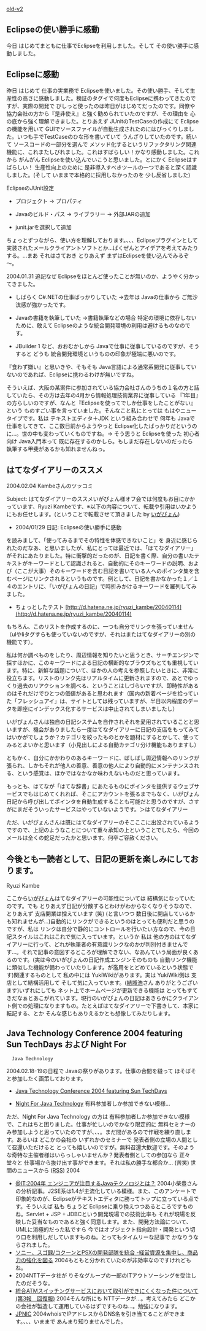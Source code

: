 [old-v2](ig040129-orig.html)

## Eclipseの使い勝手に感動

今日 はじめてまともに仕事でEclipseを利用しました。そして その使い勝手に感動しました。

## Eclipseに感動

昨日 はじめて 仕事の実業務で Eclipseを使いました。その使い勝手、そして生産性の高さに感動しました。検証のタグイで何度もEclipseに携わってきたのですが、実際の開発で びしっと使ったのは昨日がはじめてだったのです。同僚や協力会社の方から『是非使え』と強く勧められていたのですが、その理由を 心の底から強く理解できました。とりあえず JUnitのTestCaseの作成にて Eclipseの機能を用いて GUIでソースファイルが自動生成されたのにはびっくりしました。いつも手でTestCaseのひな形を書いていて うんざりしていたのです。続いて ソースコードの一部分を選んで メソッド化するというリファクタリング関連機能に、これまたしびれました。これはすばらしい！かなり感動しました。これから がんがん Eclipseを使い込んでいこうと思いました。とにかく
Eclipseはすばらしい！ 生産性向上のために 是非導入すべきツールの一つであると深く認識しました。(そして いままで本格的に採用しなかったのを 少し反省しました)

EclipseのJUnit設定

* プロジェクト → プロパティ
  
* Javaのビルド・パス → ライブラリー → 外部JARの追加
  
* junit.jarを選択して追加

ちょっとずつながら、使い方を理解しております。、、、Eclipseプラグインとして実装されたメールクライアントソフトとか…ばくぜんとアイデアを考えてみたりする。…まあ それはさておき とりあえず まずはEclipseを使い込んでみるぞ～。

2004.01.31 追記なぜ Eclipseをほとんど使ったことが無いのか、ようやく分かってきました。

* しばらく C#.NETの仕事ばっかりしていた
  →去年は Javaの仕事から ご無沙汰感が強かったです。
  
* Javaの書籍を執筆していた
  →書籍執筆などの場合 特定の環境に依存しないために、敢えて Eclipseのような統合開発環境の利用は避けるものなのです。
  
* JBuilder 1 など、おおむかしから Javaで仕事に従事しているのですが、そうすると
  どうも 統合開発環境というものの印象が極端に悪いのです。

『食わず嫌い』と思いきや、そもそも Java言語による通常系開発に従事していないのであれば、Eclipseに携わるわけが無いですね。

そういえば、大阪の某案件に参加されている協力会社さんのうちの１名の方と話していたら、その方は去年の4月から情報処理技術業界に従事している 『1年目』の方らしいのですが、なんと『Eclipseを使ってでしか仕事をしたことがない』という ものすごい事を言っていました。そんなこと私にとっては もはやニュータイプです。私は テキストエディタ＋JDK という組み合わせで 何年も Javaで仕事をしてきて、ここ数日前からようやっと Eclipse化したばっかりだというのに…。世の中も変わっていくものですね。→ そう思うと Eclipseを使った 初心者向け Java入門本って 既に存在するのかしら。もしまだ存在しないのだったら 執筆する甲斐があるかも知れませんねっ。

## はてなダイアリーのススメ

2004.02.04 Kambeさんのツッコミ

Subject: はてなダイアリーのススメいがぴょん様オフ会では何度もお目にかかっています、Ryuzi Kambeです、※以下の内容について、転載や引用はいかようにもお任せします。(ということで転載させて頂きました
by [いがぴょん](http://www.igapyon.jp/igapyon/diary/memo/memoigapyon.html))

* 2004/01/29 日記: Eclipseの使い勝手に感動

を読みまして、「使ってみるまでその特性を体感できないこと」を 身近に感じられたのだなあ、と思いましたが、私にとっては最近では、「はてなダイアリー」がそれにあたりました。特に衝撃的だったのが、日記を書く際、自分の書いたテキストがキーワードとして認識されると、自動的にそのキーワードの説明、および（ここが大事）そのキーワードを含む日記を書いている人へのポインタ集を含むページにリンクされるというものです。例として、日記を書かなかった１／１４のエントリに、「いがぴょんの日記」で時折みかけるキーワードを羅列してみました。

* ちょっとしたテスト
  [http://d.hatena.ne.jp/ryuzi_kambe/20040114](http://d.hatena.ne.jp/ryuzi_kambe/20040114)

もちろん、このリストを作成するのに、一つも自分でリンクを張っていません（ulやliタグすらも使っていないのですが、それはまたはてなダイアリーの別の機能です）。

私は何か調べものをしたり、周辺情報を知りたいと思うとき、サーチエンジンで探すほかに、このキーワードによる日記の横断的なブラウズもとても重視しています。特に、新鮮な話題について、ほかの人の考えを参照したいときに、非常に役立ちます。リストのリンク先はリアルタイムに更新されますので、あとでゆっくり過去のリアクションを調べる、ということはしづらいですが、即時性があるのはそれだけでひとつの価値があると思われます（国内の新着ページを拾っていた「フレッシュアイ」は、サイトとしては残っていますが、半日以内程度のデータを即座にインデックス化するサービスは中止されてしまいましたし）

いがぴょんさんは独自の日記システムを自作されそれを愛用されていることと思いますが、機会がありましたら一度はてなダイアリーに日記の支店をもってみてはいかがでしょうか？カテゴリを絞ったものとかを題材にするとかして、使ってみるとよいかと思います（小見出しによる自動カテゴリ分け機能もありますし）

ともかく、自分にかかわりのあるキーワードに、ばしばし周辺情報へのリンクが張られ、しかもそれが他人の善意、善意の他人により自動的にメンテナンスされる、という感覚は、ほかではなかなか味わえないものだと思っています。

もっとも、はてなが「はてな辞書」にあたるものにポインタを提供するウェブサービスでもはじめてくれれば、そこにアカウントを張るまでもなく、いがぴょん日記から呼び出してポインタを自動生成することも可能だと思うのですが、さすがにまだそういったサービスはやっていないようです。＞はてなダイアリー

ただ、いがぴょんさんは既にはてなダイアリーのそこここに出没されているようですので、上記のようなことについて重々承知の上ということでしたら、今回のメールは全くの蛇足だったかと思います。何卒ご容赦ください。

今後とも一読者として、日記の更新を楽しみにしております。
-- 
Ryuzi Kambe

ここから[いがぴょん](http://www.igapyon.jp/igapyon/diary/memo/memoigapyon.html)はてなダイアリーの可能性については 結構気になっていたのです。でも とりあえず日記が分散するとわけがわからなくなりそうなので、とりあえず 支店開業は控えています (笑)
(と言いつつ 数日後に開店しているかも知れませんが…)自動的にリンクができるというのはとっても便利だと思うのですが、私は リンクは自分で静的にコントロールを行いたい方なので、今の日記スタイルはこれはこれで気に入っています。というか 私は 他の方のはてなダイアリーに行って、どれが執筆者の有意識リンクなのかが判別付きませんです…。それで記事の意図するところが理解できない、なあんていう局面が良くあるのです。(実は今のいがぴょんの日記作成エンジンそのものも 自動リンク機能に類似した機能が備わっていたりします。が濫用をとどめているという状態です)関連するものとして 私の中には YukiWikiがあります。実は YukiWiki側は 支店として結構活用して そして気に入っています。([結城浩](http://www.hyuki.com/)さん ありがとうございます)いずれにしても ネット上でホームページが更新できる機能は とってもすてきだなぁとあこがれています。現行のいがぴょんの日記はあきらかにクライアント側での処理になりますもの。たとえばはてなダイアリーで下書きして、本家に転記する、とか そんな感じもありえるかとも想像してみたりします。

## Java Technology Conference 2004 featuring Sun TechDays および Night For
      Java Technology

2004.02.18-19の日程で Javaの祭りがあります。仕事の合間を縫って ほそぼそと参加したく画策しております。

* [Java Technology Conference 2004 featuring Sun TechDays](http://www.jtc2004.com/)
  
* [Night For Java Technology](http://www.jtc2004.com/javanight.html)
  有料参加者しか参加できない模様…

ただ、Night For Java Technology の方は 有料参加者しか参加できない模様で、これはちと困りました。仕事が忙しいのでかなり限定的に 無料セミナーのみ参加しようと思っていたのですが、、、。まだ間があるので作戦を練り直します。あるいは どこかの会社の いずれかのセミナーで 発表者側の立場の人間として召還いただけると とっても嬉しいのですが。無料召還大歓迎です。そのような奇特な主催者様はいらっしゃいませんか？発表者側としての参加なら 正々堂々と 仕事場から抜け出す事ができます。それは私の勝手な都合か…
(苦笑)
世間のニュースから ([RSS](ig040129-news.xml)) 2004
* [@IT:2004年 エンジニアが注目するJavaテクノロジとは？](http://www.atmarkit.co.jp/fjava/survey/survey0401/java0401.html)  2004小柴豊さんの分析記事。J2SE系は1.4が主流化している模様。また、このアンケートで印象的なのが、Eclipseがテキストエディタに勝ってトップに立っている点です。そういえば 私も ちょうど Eclipseに乗り換えつつあるところですものね。Servlet + JSP + JDBCという開発現場での技術比率も それが現場を反映した妥当なものであると強く同意します。また、開発方法論について、UMLに消極的だった私ですら 今ではオブジェクト指向設計・開発という切り口を利用しだしていますものね。とってもタイムリーな記事で かなりうならされました。
* [ソニー、スゴ録/コクーンとPSXの開発部隊を統合 -経営資源を集中し、商品力の強化を図る](http://www.watch.impress.co.jp/av/docs/20040116/sony.htm)  2004もともと分かれていたのが非効率なのですけれどもね。
*   2004NTTデータ社が りそなグループの一部のITアウトソーシングを受注したのだそうな。
* [統合ATMスイッチングサービスにおいて取引ができにくくなった件について(第3報　回復報)](http://www.nttdata.co.jp/release/2004/012700.html)  2004そんな所にも NTTデータが…。考えてみたら どこかの会社が製造して運用しているはずですものね…。勉強になります。
* [JPNIC](http://www.nic.ad.jp/)  2004whoisでIPアドレスからDNS名を引き当てることができます。、、、いままで あんまり知りませんでした。